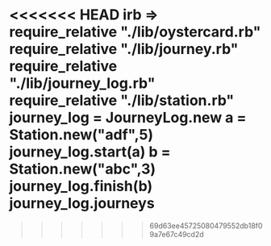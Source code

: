 
<<<<<<< HEAD
irb =>
require_relative "./lib/oystercard.rb"
require_relative "./lib/journey.rb"
require_relative "./lib/journey_log.rb"
require_relative "./lib/station.rb"
journey_log = JourneyLog.new
a = Station.new("adf",5)
journey_log.start(a)
b = Station.new("abc",3)
journey_log.finish(b)
journey_log.journeys
=======
>>>>>>> 69d63ee45725080479552db18f09a7e67c49cd2d

